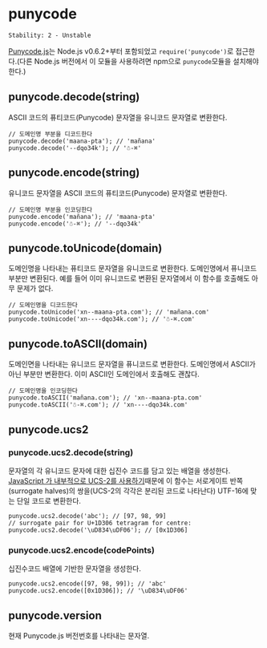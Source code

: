 # punycode

    Stability: 2 - Unstable

[Punycode.js](http://mths.be/punycode)는 Node.js v0.6.2+부터 포함되었고
`require('punycode')`로 접근한다.(다른 Node.js 버전에서 이 모듈을 사용하려면
npm으로 `punycode`모듈을 설치해야 한다.)

## punycode.decode(string)

ASCII 코드의 퓨티코드(Punycode) 문자열을 유니코드 문자열로 변환한다.


    // 도메인명 부분을 디코드한다
    punycode.decode('maana-pta'); // 'mañana'
    punycode.decode('--dqo34k'); // '☃-⌘'

## punycode.encode(string)

유니코드 문자열을 ASCII 코드의 퓨티코드(Punycode) 문자열로 변환한다.

    // 도메인명 부분을 인코딩한다
    punycode.encode('mañana'); // 'maana-pta'
    punycode.encode('☃-⌘'); // '--dqo34k'

## punycode.toUnicode(domain)

도메인명을 나타내는 퓨티코드 문자열을 유니코드로 변환한다. 도메인명에서 퓨니코드부분만
변환된다. 예를 들어 이미 유니코드로 변환된 문자열에서 이 함수를 호출해도 아무 문제가 없다.

    // 도메인명을 디코드한다
    punycode.toUnicode('xn--maana-pta.com'); // 'mañana.com'
    punycode.toUnicode('xn----dqo34k.com'); // '☃-⌘.com'

## punycode.toASCII(domain)

도메인면을 나타내는 유니코드 문자열을 퓨니코드로 변환한다. 도메인명에서 ASCII가 아닌
부분만 변환한다. 이미 ASCII인 도메인에서 호출해도 괜찮다.

    // 도메인명을 인코딩한다
    punycode.toASCII('mañana.com'); // 'xn--maana-pta.com'
    punycode.toASCII('☃-⌘.com'); // 'xn----dqo34k.com'

## punycode.ucs2

### punycode.ucs2.decode(string)

문자열의 각 유니코드 문자에 대한 십진수 코드를 담고 있는 배열을 생성한다. [JavaScript 
가 내부적으로 UCS-2를 사용하기](http://mathiasbynens.be/notes/javascript-encoding)때문에
이 함수는 서로게이트 반쪽(surrogate halves)의 쌍을(UCS-2의 각각은 분리된 코드로 나타난다)
UTF-16에 맞는 단일 코드로 변환한다.

    punycode.ucs2.decode('abc'); // [97, 98, 99]
    // surrogate pair for U+1D306 tetragram for centre:
    punycode.ucs2.decode('\uD834\uDF06'); // [0x1D306]

### punycode.ucs2.encode(codePoints)

십진수코드 배열에 기반한 문자열을 생성한다.

    punycode.ucs2.encode([97, 98, 99]); // 'abc'
    punycode.ucs2.encode([0x1D306]); // '\uD834\uDF06'

## punycode.version

현재 Punycode.js 버전번호를 나타내는 문자열.
